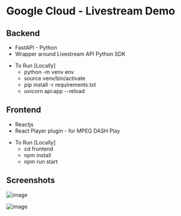 # Google Cloud - Livestream Demo

## Backend

- FastAPI - Python
- Wrapper around Livestream API Python SDK

* To Run [Locally]
  - python -m venv env
  - source venv/bin/activate
  - pip install -r requirements.txt
  - uvicorn api:app --reload

## Frontend

- Reactjs
- React Player plugin - for MPEG DASH Play

* To Run [Locally]
  - cd frontend
  - npm install
  - npm run start

## Screenshots
![image](https://github.com/kkrishnan90/google-livestream-demo/assets/8684961/3f658821-f6b4-4973-900b-5fdc4e8a3cf1)

![image](https://github.com/kkrishnan90/google-livestream-demo/assets/8684961/b42de741-c3e2-4d65-b6aa-e4c4c92534d8)


